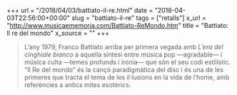 +++
url = "/2018/04/03/battiato-il-re.html"
date = "2018-04-03T22:56:00+00:00"
slug = "battiato-il-re"
tags = ["retalls"]
x_url = "http://www.musicaememoria.com/Battiato-ReMondo.htm"
title = "Battiato: Il re del mondo"
x_source = ""
+++


> L’any 1979, Franco Battiato arriba per primera vegada amb *L’era del cinghiale bianco* a aquella síntesi entre música pop —agradable— i música culta —temes profunds i ironia— que són el seu codi estilístic. “Il Re del mondo” és la cançó paradigmàtica del disc i és una de les primeres que tracta el tema de les il·lusions en la vida de l’home, amb referències a antics mites esotèrics.

